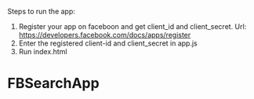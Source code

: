 Steps to run the app:

1. Register your app on faceboon and get client_id and client_secret. Url: https://developers.facebook.com/docs/apps/register
2. Enter the registered client-id and client_secret in app.js
3. Run index.html

# FBSearchApp
